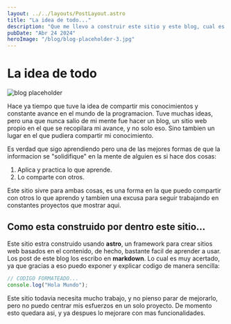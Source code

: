 ```yaml
---
layout: ../../layouts/PostLayout.astro
title: "La idea de todo..."
description: "Que me llevo a construir este sitio y este blog, cual es su funcion?"
pubDate: "Abr 24 2024"
heroImage: "/blog/blog-placeholder-3.jpg"
---
```


# La idea de todo

![blog placeholder](/blog/blog-placeholder-about.jpg)

Hace ya tiempo que tuve la idea de compartir mis conocimientos y constante avance en el mundo de la programacion.
Tuve muchas ideas, pero una que nunca salio de mi mente fue hacer un blog, un sitio web propio en el que se recopilara mi avance, y no solo eso. Sino tambien un lugar en el que pudiera compartir mi conocimiento.

Es verdad que sigo aprendiendo pero una de las mejores formas de que la informacion se "solidifique" en la mente de alguien es si hace dos cosas:

1. Aplica y practica lo que aprende.
2. Lo comparte con otros.

Este sitio sivre para ambas cosas, es una forma en la que puedo compartir con otros lo que aprendo y tambien una excusa para seguir trabajando en constantes proyectos que mostrar aqui.

## Como esta construido por dentro este sitio...

Este sitio estra construido usando **astro**, un framework para crear sitios web basados en el contenido, de hecho, bastante facil de aprender a usar. Los post de este blog los escribo en **markdown**. Lo cual es muy acertado, ya que gracias a eso puedo exponer y explicar codigo de manera sencilla:

```javascript
// CODIGO FORMATEADO...
console.log("Hola Mundo");
```

Este sitio todavia necesita mucho trabajo, y no pienso parar de mejorarlo, pero no puedo centrar mis esfuerzos en un solo proyecto. De momento esto quedara asi, y ya despues lo mejorare con mas funcionalidades.

